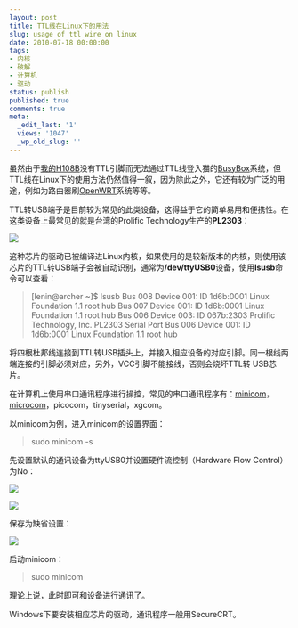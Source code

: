 ```yaml
---
layout: post
title: TTL线在Linux下的用法
slug: usage of ttl wire on linux
date: 2010-07-18 00:00:00
tags:
- 内核
- 破解
- 计算机
- 驱动
status: publish
published: true
comments: true
meta:
  _edit_last: '1'
  views: '1047'
  _wp_old_slug: ''
---
```

虽然由于<a href="http://0x3f.org/?p=1544">我的H108B</a>没有TTL引脚而无法通过TTL线登入猫的<a href="http://en.wikipedia.org/wiki/BusyBox">BusyBox</a>系统，但TTL线在Linux下的使用方法仍然值得一叙，因为除此之外，它还有较为广泛的用途，例如为路由器刷<a href="http://en.wikipedia.org/wiki/OpenWrt">OpenWRT</a>系统等等。

TTL转USB端子是目前较为常见的此类设备，这得益于它的简单易用和便携性。在这类设备上最常见的就是台湾的Prolific Technology生产的<strong>PL2303</strong>：

<a href="http://picasaweb.google.com/lh/photo/fAc0kt6VmnFFTUY7IA-VrA?feat=embedwebsite"><img src="http://lh3.ggpht.com/_ceUJ_lBTHzc/TEHb1u6n7TI/AAAAAAAABbU/FA7aEZPTn-A/s400/C360_2010-07-17%2011-07-17.jpg" /></a>

这种芯片的驱动已被编译进Linux内核，如果使用的是较新版本的内核，则使用该芯片的TTL转USB端子会被自动识别，通常为<strong>/dev/ttyUSB0</strong>设备，使用<strong>lsusb</strong>命令可以查看：

<blockquote>
[lenin@archer ~]$ lsusb
Bus 008 Device 001: ID 1d6b:0001 Linux Foundation 1.1 root hub
Bus 007 Device 001: ID 1d6b:0001 Linux Foundation 1.1 root hub
Bus 006 Device 003: ID 067b:2303 Prolific Technology, Inc. PL2303 Serial Port
Bus 006 Device 001: ID 1d6b:0001 Linux Foundation 1.1 root hub
</blockquote>

将四根杜邦线连接到TTL转USB插头上，并接入相应设备的对应引脚。同一根线两端连接的引脚必须对应，另外，VCC引脚不能接线，否则会烧坏TTL转 USB芯片。

在计算机上使用串口通讯程序进行操控，常见的串口通讯程序有：<a href="http://en.wikipedia.org/wiki/Minicom">minicom</a>，<a href="http://en.wikipedia.org/wiki/Microcom">microcom</a>，picocom，tinyserial，xgcom。

以minicom为例，进入minicom的设置界面：

<blockquote>sudo minicom -s</blockquote>

先设置默认的通讯设备为ttyUSB0并设置硬件流控制（Hardware Flow Control）为No：

<a href="http://picasaweb.google.com/lh/photo/YnqotA0Fo6Z883T7aKvDcg?feat=embedwebsite"><img src="http://lh5.ggpht.com/_ceUJ_lBTHzc/TEMR710O6XI/AAAAAAAABb4/noM3E7ZEiuM/s800/2010-07-17.10%3A25%3A38.%E6%88%AA%E5%8F%96%E9%80%89%E5%8C%BA.01.png" /></a>

<a href="http://picasaweb.google.com/lh/photo/G2S6THC9IqvBChZGkJfyqQ?feat=embedwebsite"><img src="http://lh6.ggpht.com/_ceUJ_lBTHzc/TEMR7zBjcmI/AAAAAAAABb8/Z63_oSfjrnc/s400/2010-07-17.10%3A29%3A04.urxvt.01.png" /></a>

保存为缺省设置：

<a href="http://picasaweb.google.com/lh/photo/lY9b49woVJhLdkPJqViT3Q?feat=embedwebsite"><img src="http://lh4.ggpht.com/_ceUJ_lBTHzc/TEMR8Fjk3cI/AAAAAAAABcA/QnHscEzj1OY/s800/2010-07-17.10%3A29%3A35.%E6%88%AA%E5%8F%96%E9%80%89%E5%8C%BA.01.png" /></a>

启动minicom：

<blockquote>sudo minicom</blockquote>

理论上说，此时即可和设备进行通讯了。

Windows下要安装相应芯片的驱动，通讯程序一般用SecureCRT。
